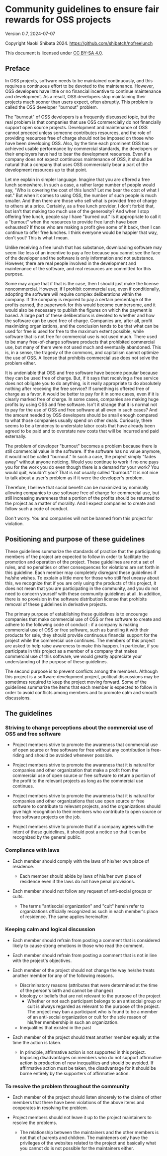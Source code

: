 
# Community guidelines to ensure fair rewards for OSS projects

Version 0.7, 2024-07-07

Copyright Naoki Shibata 2024. https://github.com/shibatch/nofreelunch

This document is licensed under [CC BY-SA 4.0](https://creativecommons.org/licenses/by-sa/4.0/).


## Preface

In OSS projects, software needs to be maintained continuously, and
this requires a continuous effort to be devoted to the
maintenance. However, OSS developers have little or no financial
incentive to continue maintenance and development. As a result, OSS
developers stop maintaining their projects much sooner than users
expect, often abruptly. This problem is called the OSS developer
"burnout" problem.

The "burnout" of OSS developers is a frequently discussed topic, but
the real problem is that companies that use OSS commercially do not
financially support open source projects. Development and maintenance
of OSS cannot proceed unless someone contributes resources, and the
role of providing resources free of charge should not be imposed on
those who have been developing OSS. Also, by the time each prominent
OSS has achieved usable performance by commercial standards, the
developers or their employers have had to bear the development
resources. Even if a company does not expect continuous maintenance of
OSS, it should be natural that a company that uses OSS commercially
bear a part of the development resources up to that point.

Let me explain in simpler language. Imagine that you are offered a
free lunch somewhere. In such a case, a rather large number of people
would say, "Who is covering the cost of this lunch? Let me bear the
cost of what I eat." But when it comes to using OSS, the number of
such people is much smaller. And then there are those who sell what is
provided free of charge to others at a price. Certainly, as a free
lunch provider, I don't forbid that, but isn't that making too much
use of the generosity? And when I stop offering free lunch, people say
I have "burned out." Is it appropriate to call it a "burnout" when the
resources to provide free lunch have been exhausted? If those who are
making a profit give some of it back, then I can continue to offer
free lunches. I think everyone would be happier that way, don't you?
This is what I mean.

Unlike receiving a free lunch that has substance, downloading software
may seem like less of an incentive to pay a fee because you cannot see
the face of the developer and the software is only information and not
substance. However, there are real people involved in the development
and maintenance of the software, and real resources are committed for
this purpose.

Some may argue that if that is the case, then I should just make the
license noncommercial. However, if I prohibit commercial use, even if
conditionally, adopting the software will require complex
deliberations within the company. If the company is required to pay a
certain percentage of the profits earned, the paperwork for this would
become cumbersome, and it would also be necessary to publish the
figures on which the payment is based. A large part of these
deliberations is devoted to whether and how the software can be used
free of charge. Companies are, after all, profit maximizing
organizations, and the conclusion tends to be that what can be used
for free is used for free to the maximum extent possible, while
software that is not free for commercial use is not used much. There
used to be many free-of-charge software products that prohibited
commercial use, but many of them were not used much and eventually
abandoned. This is, in a sense, the tragedy of the commons, and
capitalism cannot optimize the use of OSS. A license that prohibits
commercial use does not solve the problem either.

It is undeniable that OSS and free software have become popular
because they can be used free of charge. But, if it says that
receiving a free service does not obligate you to do anything, is it
really appropriate to do absolutely nothing after receiving the free
service? If something is offered free of charge as a favor, it would
be better to pay for it in some cases, even if it is clearly marked
free of charge. In some cases, companies are making huge profits by
using OSS and free software. Isn't it strange that it is normal not to
pay for the use of OSS and free software at all even in such cases?
And the amount needed by OSS developers should be small enough
compared to what those companies usually spend on other
deals. Curiously, there seems to be a tendency to understate labor
costs that have already been agreed to be paid and to overstate new
costs that will be incurred and paid externally.

The problem of developer "burnout" becomes a problem because there is
still commercial value in the software. If the software has no value
anymore, it would not be called "burnout." In such a case, the project
simply "fades away" without anyone noticing. Would you continue to
work if no one pays you for the work you do even though there is a
demand for your work? You would quit, wouldn't you? That is not
usually called "burnout." It is not nice to talk about a user's
problem as if it were the developer's problem.

Therefore, I believe that social benefit can be maximized by nominally
allowing companies to use software free of charge for commercial use,
but still increasing awareness that a portion of the profits should be
returned to the project as a matter of morality. And I expect
companies to create and follow such a code of conduct.

Don't worry. You and companies will not be banned from this project
for violation.


## Positioning and purpose of these guidelines

These guidelines summarize the standards of practice that the
participating members of the project are expected to follow in order
to facilitate the promotion and operation of the project. These
guidelines are not a set of rules, and no penalties or other
consequences for violations are set forth in this guideline. Each
member may completely disregard these guidelines if he/she wishes. To
explain a little more for those who still feel uneasy about this, we
recognize that if you are only using the products of this project, it
does not mean that you are participating in the community, and you do
not need to concern yourself with these community guidelines at all.
In addition, there is no provision in the software distribution
license that prohibits removal of these guidelines in derivative
projects.

The primary purpose of establishing these guidelines is to encourage
companies that make commercial use of OSS or free software to create
and adhere to the following code of conduct : if a company is making
commercial use of OSS or free software, such as bundling it with their
products for sale, they should provide continuous financial support
for the project while the commercial use continues. The members of
this project are asked to help raise awareness to make this happen. In
particular, if you participate in this project as a member of a
company that makes commercial use of this software, we would greatly
appreciate your understanding of the purpose of these guidelines.

The second purpose is to prevent conflicts among the members. Although
this project is a software development project, political discussions
may be sometimes required to keep the project moving forward. Some of
the guidelines summarize the items that each member is expected to
follow in order to avoid conflicts among members and to promote calm
and smooth discussions.


## The guidelines

### Striving to change perceptions about the commercial use of OSS and free software

* Project members strive to promote the awareness that commercial use
  of open source or free software for free without any contribution is
  free-riding and should be avoided whenever possible.

* Project members strive to promote the awareness that it is natural
  for companies and other organization that make a profit from the
  commercial use of open source or free software to return a portion
  of the profit to the relevant projects as long as the commercial use
  continues.

* Project members strive to promote the awareness that it is natural
  for companies and other organizations that use open source or free
  software to contribute to relevant projects, and the organizations
  should give high recognition to their members who contribute to open
  source or free software projects on the job.

* Project members strive to promote that if a company agrees with the
  intent of these guidelines, it should post a notice so that it can
  be recognized by the general public.


### Compliance with laws

* Each member should comply with the laws of his/her own place of
  residence.
  * Each member should abide by laws of his/her own place of residence
    even if the laws do not have penal provisions.

* Each member should not follow any request of anti-social groups or
  cults.
  * The terms "antisocial organization" and "cult" herein refer to
    organizations officially recognized as such in each member's place
    of residence. The same applies hereinafter.


### Keeping calm and logical discussion

* Each member should refrain from posting a comment that is considered
  likely to cause strong emotions in those who read the comment.

* Each member should refrain from posting a comment that is not in
  line with the project's objectives.

* Each member of the project should not change the way he/she treats
  another member for any of the following reasons.
  * Discriminatory reasons (attributes that were determined at the
    time of the person's birth and cannot be changed)
  * Ideology or beliefs that are not relevant to the purpose of the
    project
    * Whether or not each participant belongs to an antisocial group
      or cult is always regarded as relevant to the purpose of the
      project. The project may ban a participant who is found to be a
      member of an anti-social organization or cult for the sole
      reason of his/her membership in such an organization.
  * Inequalities that existed in the past

* Each member of the project should treat another member equally at
  the time the action is taken.
  * In principle, affirmative action is not supported in this project.
    Imposing disadvantages on members who do not support affirmative
    action is production of new inequalities and should be avoided. If
    affirmative action must be taken, the disadvantage for it should
    be borne entirely by the supporters of affirmative action.


### To resolve the problem throughout the community

* Each member of the project should listen sincerely to the claims of
  other members that there have been violations of the above items and
  cooperates in resolving the problem.

* Project members should not leave it up to the project maintainers to
  resolve the problems.
  * The relationship between the maintainers and the other members is
    not that of parents and children. The mainteners only have the
    privileges of the websites related to the project and basically
    what you cannot do is not possible for the maintainers either.

